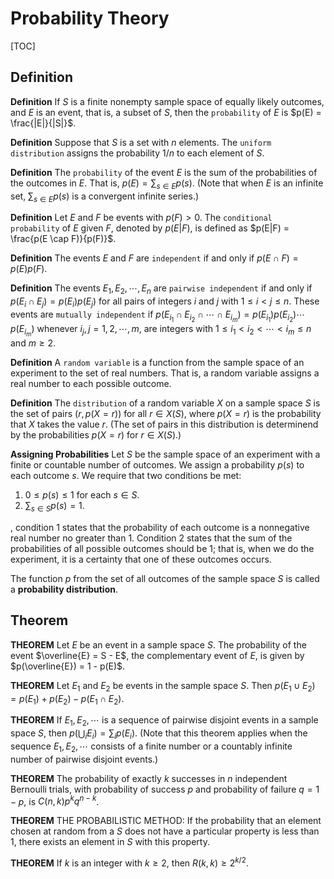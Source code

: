 # Probability Theory

[TOC]



## Definition

**Definition** If $S$ is a finite nonempty sample space of equally likely outcomes, and $E$ is an event, that is, a subset of $S$, then the `probability` of $E$ is $p(E) = \frac{|E|}{|S|}$.

**Definition** Suppose that $S$ is a set with $n$ elements. The `uniform distribution` assigns the probability $1/n$ to each element of $S$.

**Definition** The `probability` of the event $E$ is the sum of the probabilities of the outcomes in $E$. That is, $p(E) = \sum_{s \in E}p(s)$.  (Note that when $E$ is an infinite set, $\sum_{s \in E} p(s)$ is a convergent infinite series.)

**Definition** Let $E$ and $F$ be events with $p(F) > 0$. The `conditional probability` of $E$ given $F$, denoted by $p(E|F)$, is defined as $p(E|F) = \frac{p(E \cap F)}{p(F)}$.

**Definition** The events $E$ and $F$ are `independent` if and only if $p(E \cap F) = p(E)p(F)$.

**Definition** The events $E_1, E_2, \cdots, E_n$ are `pairwise independent` if and only if $p(E_i \cap E_j) = p(E_i)p(E_j)$ for all pairs of integers $i$ and $j$ with $1 \leq i < j \leq n$. These events are `mutually independent` if $p(E_{i_1} \cap E_{i_2} \cap \cdots \cap E_{i_m}) = p(E_{i_1}) p(E_{i_2}) \cdots p(E_{i_m})$ whenever $i_j, j = 1, 2, \cdots, m$, are integers with $1 \leq i_1 < i_2 < \cdots < i_m \leq n$ and $m \geq 2$.

**Definition** A `random variable` is a function from the sample space of an experiment to the set of real numbers. That is, a random variable assigns a real number to each possible outcome.

**Definition** The `distribution` of a random variable $X$ on a sample space $S$ is the set of pairs $(r, p(X = r))$ for all $r \in X(S)$, where $p(X = r)$ is the probability that $X$ takes the value $r$. (The set of pairs in this distribution is determinend by the probabilities $p(X = r)$ for $r \in X(S)$.)

**Assigning Probabilities** Let $S$ be the sample space of an experiment with a finite or countable number of outcomes. We assign a probability $p(s)$ to each outcome $s$. We require that two conditions be met:

1. $0 \leq p(s) \leq 1$ for each $s \in S$.
2. $\sum_{s \in S} p(s) = 1$.

, condition 1 states that the probability of each outcome is a nonnegative real number no greater than 1. Condition 2 states that the sum of the probabilities of all possible outcomes should be 1; that is, when we do the experiment, it is a certainty that one of these outcomes occurs.

The function $p$ from the set of all outcomes of the sample space $S$ is called a **probability distribution**.



## Theorem

**THEOREM** Let $E$ be an event in a sample space $S$. The probability of the event $\overline{E} = S - E$, the complementary event of $E$, is given by $p(\overline{E}) = 1 - p(E)$.

**THEOREM** Let $E_1$ and $E_2$ be events in the sample space $S$. Then $p(E_1 \cup E_2) = p(E_1) + p(E_2) - p(E_1 \cap E_2)$.

**THEOREM** If $E_1, E_2, \cdots$ is a sequence of pairwise disjoint events in a sample space $S$, then $p \left(\bigcup_{i} E_i \right) = \sum_{i}p(E_i)$. (Note that this theorem applies when the sequence $E_1, E_2, \cdots$ consists of a finite number or a countably infinite number of pairwise disjoint events.)

**THEOREM** The probability of exactly $k$ successes in $n$ independent Bernoulli trials, with probability of success $p$ and probability of failure $q = 1 - p$, is $C(n, k)p^{k} q^{n - k}$.

**THEOREM** THE PROBABILISTIC METHOD: If the probability that an element chosen at random from a $S$ does not have a particular property is less than 1, there exists an element in $S$ with this property.

**THEOREM** If $k$ is an integer with $k \geq 2$, then $R(k, k) \geq 2^{k/2}$.